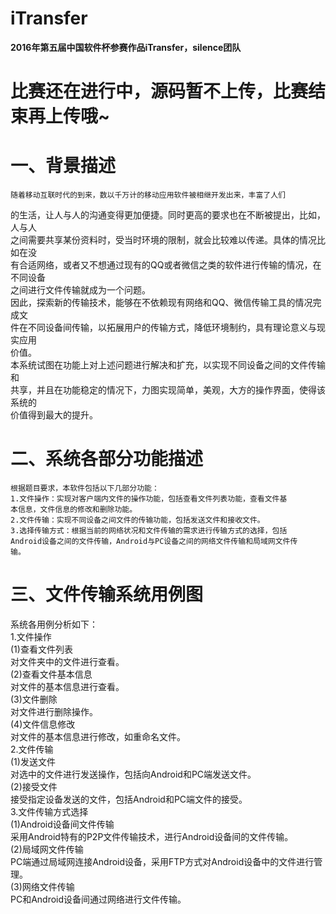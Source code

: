 # iTransfer  
**2016年第五届中国软件杯参赛作品iTransfer，silence团队**  
# **比赛还在进行中，源码暂不上传，比赛结束再上传哦~**  
  
# 一、背景描述  
  
    随着移动互联时代的到来，数以千万计的移动应用软件被相继开发出来，丰富了人们  
的生活，让人与人的沟通变得更加便捷。同时更高的要求也在不断被提出，比如，人与人  
之间需要共享某份资料时，受当时环境的限制，就会比较难以传递。具体的情况比如在没  
有合适网络，或者又不想通过现有的QQ或者微信之类的软件进行传输的情况，在不同设备  
之间进行文件传输就成为一个问题。   
    因此，探索新的传输技术，能够在不依赖现有网络和QQ、微信传输工具的情况完成文  
件在不同设备间传输，以拓展用户的传输方式，降低环境制约，具有理论意义与现实应用  
价值。  
    本系统试图在功能上对上述问题进行解决和扩充，以实现不同设备之间的文件传输和  
共享，并且在功能稳定的情况下，力图实现简单，美观，大方的操作界面，使得该系统的  
价值得到最大的提升。  
  
# 二、系统各部分功能描述  
    根据题目要求，本软件包括以下几部分功能：  
    1.文件操作：实现对客户端内文件的操作功能，包括查看文件列表功能，查看文件基  
    本信息，文件信息的修改和删除功能。  
    2.文件传输：实现不同设备之间文件的传输功能，包括发送文件和接收文件。  
    3.选择传输方式：根据当前的网络状况和文件传输的需求进行传输方式的选择，包括  
    Android设备之间的文件传输，Android与PC设备之间的网络文件传输和局域网文件传  
    输。  
  
# 三、文件传输系统用例图  
  系统各用例分析如下：  
  1.文件操作  
    (1)查看文件列表  
      对文件夹中的文件进行查看。  
    (2)查看文件基本信息  
      对文件的基本信息进行查看。  
    (3)文件删除  
      对文件进行删除操作。  
    (4)文件信息修改  
      对文件的基本信息进行修改，如重命名文件。  
  2.文件传输  
    (1)发送文件  
      对选中的文件进行发送操作，包括向Android和PC端发送文件。  
    (2)接受文件  
      接受指定设备发送的文件，包括Android和PC端文件的接受。  
  3.文件传输方式选择  
    (1)Android设备间文件传输  
      采用Android特有的P2P文件传输技术，进行Android设备间的文件传输。  
    (2)局域网文件传输  
      PC端通过局域网连接Android设备，采用FTP方式对Android设备中的文件进行管理。  
    (3)网络文件传输  
      PC和Android设备间通过网络进行文件传输。  

